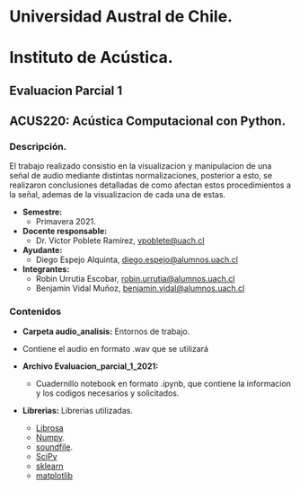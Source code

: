 # Universidad Austral de Chile.
# Instituto de Acústica.
## Evaluacion Parcial 1
## ACUS220: Acústica Computacional con Python. 
### Descripción.
El trabajo realizado consistio en la visualizacion y  manipulacion de una señal de audio mediante distintas normalizaciones, posterior a esto, se realizaron conclusiones detalladas de  como afectan estos procedimientos a la señal, ademas de la visualizacion de cada una de estas.
* **Semestre:** 
  + Primavera 2021. 
* **Docente responsable:** 
  + Dr. Víctor Poblete Ramírez, vpoblete@uach.cl 
* **Ayudante:**
  + Diego Espejo Alquinta, diego.espejo@alumnos.uach.cl 
* **Integrantes:**
  + Robin Urrutia Escobar, robin.urrutia@alumnos.uach.cl    
  + Benjamin Vidal Muñoz, benjamin.vidal@alumnos.uach.cl
   
### Contenidos
* **Carpeta audio_analisis:** Entornos de trabajo.
+ Contiene el audio en formato .wav que se utilizará

* **Archivo Evaluacion_parcial_1_2021:**   
  + Cuadernillo notebook en  formato .ipynb, que contiene la informacion y los codigos necesarios y solicitados.

* **Librerias:** Librerias utilizadas. 
  + [Librosa](https://librosa.org/doc/latest/index.html)
  + [Numpy](https://numpy.org/doc/stable/user/index.html).
  + [soundfile](https://pysoundfile.readthedocs.io/en/latest/).
  + [SciPy](https://docs.scipy.org/doc/scipy/reference/)
  + [sklearn](https://www.kite.com/python/docs/sklearn)
  + [matplotlib](https://matplotlib.org/stable/api/_as_gen/matplotlib.pyplot.html)
 































<!--Referencias-->
[1]: http://google.com/
[2]: http://search.yahoo.com/
[3]: http://search.msn.com/
